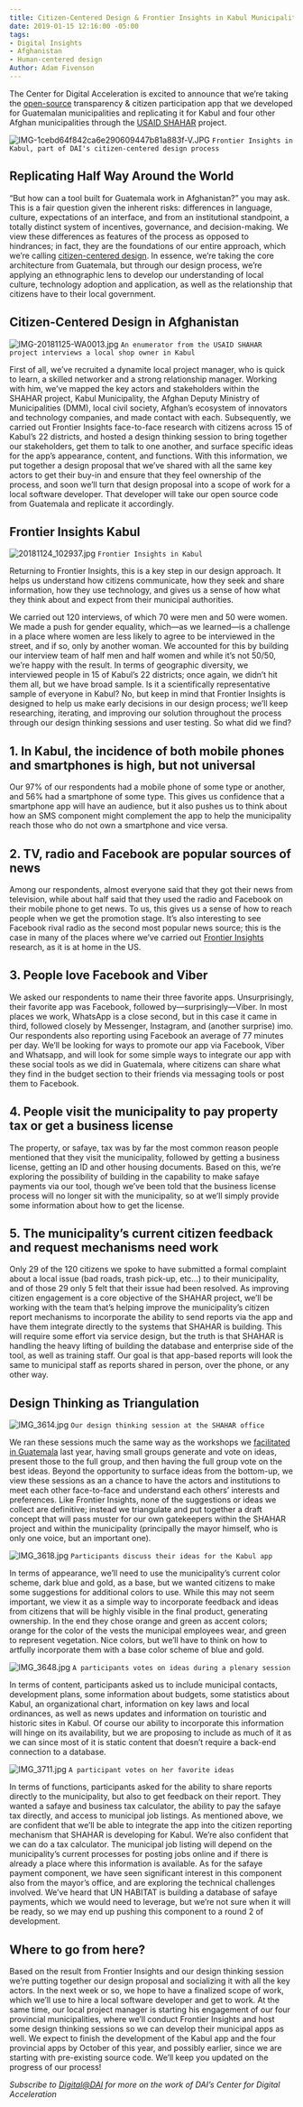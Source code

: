 ```yaml
---
title: Citizen-Centered Design & Frontier Insights in Kabul Municipality
date: 2019-01-15 12:16:00 -05:00
tags:
- Digital Insights
- Afghanistan
- Human-centered design
Author: Adam Fivenson
---
```


The Center for Digital Acceleration is excited to announce that we’re taking the [open-source](https://github.com/munis-transparencia-gobierno-abierto/municipalidad-de-chiantla) transparency & citizen participation app that we developed for Guatemalan municipalities and replicating it for Kabul and four other Afghan municipalities through the [USAID SHAHAR](https://www.dai.com/our-work/projects/afghanistan-strong-hubs-afghan-hope-and-resilience-shahar) project. 

![IMG-1cebd64f842ca6e290609447b81a883f-V.JPG](/uploads/IMG-1cebd64f842ca6e290609447b81a883f-V.JPG)
`Frontier Insights in Kabul, part of DAI's citizen-centered design process`

<!--more-->

## Replicating Half Way Around the World

“But how can a tool built for Guatemala work in Afghanistan?” you may ask. This is a fair question given the inherent risks: differences in language, culture, expectations of an interface, and from an institutional standpoint, a totally distinct system of incentives, governance, and decision-making. We view these differences as features of the process as opposed to hindrances; in fact, they are the foundations of our entire approach, which we’re calling [citizen-centered design](https://dai-global-digital.com/citizen-centered-design-guatemala.html). In essence, we’re taking the core architecture from Guatemala, but through our design process, we’re applying an ethnographic lens to develop our understanding of local culture, technology adoption and application, as well as the relationship that citizens have to their local government. 

## Citizen-Centered Design in Afghanistan

![IMG-20181125-WA0013.jpg](/uploads/IMG-20181125-WA0013.jpg)
`An enumerator from the USAID SHAHAR project interviews a local shop owner in Kabul`

First of all, we’ve recruited a dynamite local project manager, who is quick to learn, a skilled networker and a strong relationship manager. Working with him, we’ve mapped the key actors and stakeholders within the SHAHAR project, Kabul Municipality, the Afghan Deputy Ministry of Municipalities (DMM), local civil society, Afghan’s ecosystem of innovators and technology companies, and made contact with each. Subsequently, we carried out Frontier Insights face-to-face research with citizens across 15 of Kabul’s 22 districts, and hosted a design thinking session to bring together our stakeholders, get them to talk to one another, and surface specific ideas for the app’s appearance, content, and functions. With this information, we put together a design proposal that we’ve shared with all the same key actors to get their buy-in and ensure that they feel ownership of the process, and soon we’ll turn that design proposal into a scope of work for a local software developer. That developer will take our open source code from Guatemala and replicate it accordingly. 

## Frontier Insights Kabul

![20181124_102937.jpg](/uploads/20181124_102937.jpg)
`Frontier Insights in Kabul`

Returning to Frontier Insights, this is a key step in our design approach. It helps us understand how citizens communicate, how they seek and share information, how they use technology, and gives us a sense of how what they think about and expect from their municipal authorities. 

We carried out 120 interviews, of which 70 were men and 50 were women. We made a push for gender equality, which—as we learned—is a challenge in a place where women are less likely to agree to be interviewed in the street, and if so, only by another woman. We accounted for this by building our interview team of half men and half women and while it’s not 50/50, we’re happy with the result. In terms of geographic diversity, we interviewed people in 15 of Kabul’s 22 districts; once again, we didn’t hit them all, but we have broad sample. Is it a scientifically representative sample of everyone in Kabul? No, but keep in mind that Frontier Insights is designed to help us make early decisions in our design process; we’ll keep researching, iterating, and improving our solution throughout the process through our design thinking sessions and user testing. So what did we find? 

## 1. In Kabul, the incidence of both mobile phones and smartphones is high, but not universal

Our 97% of our respondents had a mobile phone of some type or another, and 56% had a smartphone of some type. This gives us confidence that a smartphone app will have an audience, but it also pushes us to think about how an SMS component might complement the app to help the municipality reach those who do not own a smartphone and vice versa. 

<script id="infogram_0_fae6008e-c755-441b-b585-5448aa56028d" title="Type of phone w/ gender" src="https://e.infogram.com/js/dist/embed.js?9RJ" type="text/javascript"></script>

## 2. TV, radio and Facebook are popular sources of news

Among our respondents, almost everyone said that they got their news from television, while about half said that they used the radio and Facebook on their mobile phone to get news. To us, this gives us a sense of how to reach people when we get the promotion stage. It’s also interesting to see Facebook rival radio as the second most popular news source; this is the case in many of the places where we’ve carried out [Frontier Insights](https://dai-global-digital.com/tags/?tag=digital-insights) research, as it is at home in the US. 

<script id="infogram_0_b47d1f5a-a7bd-4386-ae80-9451a9c32a9c" title="How do you get news?" src="https://e.infogram.com/js/dist/embed.js?bCA" type="text/javascript"></script>

## 3. People love Facebook and Viber

We asked our respondents to name their three favorite apps. Unsurprisingly, their favorite app was Facebook, followed by—surprisingly—Viber. In most places we work, WhatsApp is a close second, but in this case it came in third, followed closely by Messenger, Instagram, and (another surprise) imo. Our respondents also reporting using Facebook an average of 77 minutes per day. We’ll be looking for ways to promote our app via Facebook, Viber and Whatsapp, and will look for some simple ways to integrate our app with these social tools as we did in Guatemala, where citizens can share what they find in the budget section to their friends via messaging tools or post them to Facebook. 

<script id="infogram_0_a8bf5dba-7f0d-4eb7-9a97-bc6ce9c7a595" title="Favorite apps" src="https://e.infogram.com/js/dist/embed.js?kc0" type="text/javascript"></script>

## 4. People visit the municipality to pay property tax or get a business license

The property, or safaye, tax was by far the most common reason people mentioned that they visit the municipality, followed by getting a business license, getting an ID and other housing documents. Based on this, we’re exploring the possibility of building in the capability to make safaye payments via our tool, though we’ve been told that the business license process will no longer sit with the municipality, so at we’ll simply provide some information about how to get the license.  

<script id="infogram_0_f9fcda60-4f34-47a0-8d03-da60d2b21d0a" title="Why visit municipality?" src="https://e.infogram.com/js/dist/embed.js?Tw8" type="text/javascript"></script>

## 5. The municipality’s current citizen feedback and request mechanisms need work

Only 29 of the 120 citizens we spoke to have submitted a formal complaint about a local issue (bad roads, trash pick-up, etc…) to their municipality, and of those 29 only 5 felt that their issue had been resolved. As improving citizen engagement is a core objective of the SHAHAR project, we’ll be working with the team that’s helping improve the municipality’s citizen report mechanisms to incorporate the ability to send reports via the app and have them integrate directly to the systems that SHAHAR is building. This will require some effort via service design, but the truth is that SHAHAR is handling the heavy lifting of building the database and enterprise side of the tool, as well as training staff. Our goal is that app-based reports will look the same to municipal staff as reports shared in person, over the phone, or any other way. 

<script id="infogram_0_76f0a6dc-10f1-4907-b074-54d3947c65a4" title="Complaint" src="https://e.infogram.com/js/dist/embed.js?K7J" type="text/javascript"></script>

## Design Thinking as Triangulation

![IMG_3614.jpg](/uploads/IMG_3614.jpg)
`Our design thinking session at the SHAHAR office`

We ran these sessions much the same way as the workshops we [facilitated in Guatemala](https://dai-global-digital.com/forking-with-design-thinking-in-guatemala.html) last year, having small groups generate and vote on ideas, present those to the full group, and then having the full group vote on the best ideas. Beyond the opportunity to surface ideas from the bottom-up, we view these sessions as an a chance to have the actors and institutions to meet each other face-to-face and understand each others’ interests and preferences. Like Frontier Insights, none of the suggestions or ideas we collect are definitive; instead we triangulate and put together a draft concept that will pass muster for our own gatekeepers within the SHAHAR project and within the municipality (principally the mayor himself, who is only one voice, but an important one).

![IMG_3618.jpg](/uploads/IMG_3618.jpg)
`Participants discuss their ideas for the Kabul app`

In terms of appearance, we’ll need to use the municipality’s current color scheme, dark blue and gold, as a base, but we wanted citizens to make some suggestions for additional colors to use. While this may not seem important, we view it as a simple way to incorporate feedback and ideas from citizens that will be highly visible in the final product, generating ownership. In the end they chose orange and green as accent colors; orange for the color of the vests the municipal employees wear, and green to represent vegetation. Nice colors, but we’ll have to think on how to artfully incorporate them with a base color scheme of blue and gold. 

![IMG_3648.jpg](/uploads/IMG_3648.jpg)
`A participants votes on ideas during a plenary session`

In terms of content, participants asked us to include municipal contacts, development plans, some information about budgets, some statistics about Kabul, an organizational chart, information on key laws and local ordinances, as well as news updates and information on touristic and historic sites in Kabul. Of course our ability to incorporate this information will hinge on its availability, but we are proposing to include as much of it as we can since most of it is static content that doesn’t require a back-end connection to a database. 

![IMG_3711.jpg](/uploads/IMG_3711.jpg)
`A participant votes on her favorite ideas`

In terms of functions, participants asked for the ability to share reports directly to the municipality, but also to get feedback on their report. They wanted a safaye and business tax calculator, the ability to pay the safaye tax directly, and access to municipal job listings. As mentioned above, we are confident that we’ll be able to integrate the app into the citizen reporting mechanism that SHAHAR is developing for Kabul. We’re also confident that we can do a tax calculator. The municipal job listing will depend on the municipality’s current processes for posting jobs online and if there is already a place where this information is available. As for the safaye payment component, we have seen significant interest in this component also from the mayor’s office, and are exploring the technical challenges involved.  We’ve heard that UN HABITAT is building a database of safaye payments, which we would need to leverage, but we’re not sure when it will be ready, so we may end up pushing this component to a round 2 of development.

## Where to go from here?

Based on the result from Frontier Insights and our design thinking session we’re putting together our design proposal and socializing it with all the key actors. In the next week or so, we hope to have a finalized scope of work, which we’ll use to hire a local software developer and get to work. At the same time, our local project manager is starting his engagement of our four provincial municipalities, where we’ll conduct Frontier Insights and host some design thinking sessions so we can develop their municipal apps as well. We expect to finish the development of the Kabul app and the four provincial apps by October of this year, and possibly earlier, since we are starting with pre-existing source code. We’ll keep you updated on the progress of our process!

*Subscribe to [Digital@DAI](https://dai.us19.list-manage.com/subscribe?u=9cb0638e1f8d7224ba7058efa&id=67e58edf98) for more on the work of DAI’s Center for Digital Acceleration*
